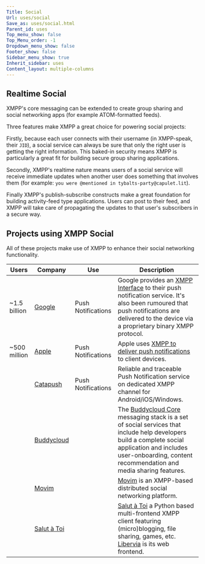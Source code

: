```yaml
---
Title: Social
Url: uses/social
Save_as: uses/social.html
Parent_id: uses
Top_menu_show: false
Top_Menu_order: -1
Dropdown_menu_show: false
Footer_show: false
Sidebar_menu_show: true
Inherit_sidebar: uses
Content_layout: multiple-columns
---
```


## Realtime Social

XMPP's core messaging can be extended to create group sharing and social networking apps (for example ATOM-formatted feeds).

Three features make XMPP a great choice for powering social projects:

Firstly, because each user connects with their username (in XMPP-speak, their `JID`), a social service can always be sure that only the right user is getting the right information. This baked-in security means XMPP is particularly a great fit for building secure group sharing applications.  

Secondly, XMPP's realtime nature means users of a social service will receive immediate updates when another user does something that involves them (for example: `you were @mentioned in tybalts-party@capulet.lit`).

Finally XMPP's publish-subscribe constructs make a great foundation for building activity-feed type applications. Users can post to their feed, and XMPP will take care of propagating the updates to that user's subscribers in a secure way.

## Projects using XMPP Social

All of these projects make use of XMPP to enhance their social networking functionality.

| Users        | Company                                      | Use                | Description                            |
|--------------|----------------------------------------------|--------------------|----------------------------------------|
| ~1.5 billion | [Google](https://google.com)                 | Push Notifications | Google provides an [XMPP Interface](https://developers.google.com/cloud-messaging/server) to their push notification service. It's also been rumoured that push notifications are delivered to the device via a proprietary binary XMPP protocol. | 
| ~500 million | [Apple](http://apple.com)                    | Push Notifications | Apple uses [XMPP to deliver push notifications](https://www.quora.com/What-technology-does-the-iOS-Apple-Push-Notification-Service-APNS-use-to-maintain-a-persistent-connection-with-each-device-to-receive-such-fast-push-notifications) to client devices. |
|              | [Catapush](http://catapush.com)              | Push Notifications | Reliable and traceable Push Notification service on dedicated XMPP channel for Android/iOS/Windows. |
|              | [Buddycloud](http://buddycloud.com)          |                    | The [Buddycloud Core](http://buddycloud.com) messaging stack is a set of social services that include help developers build a complete social application and includes user-onboarding, content recommendation and media sharing features. |
|              | [Movim](https://movim.eu/)                   |                    | [Movim](https://movim.eu/) is an XMPP-based distributed social networking platform. |
|              | [Salut à Toi](http://salut-a-toi.org)        |                    | [Salut à Toi](http://salut-a-toi.org) a Python based multi-frontend XMPP client featuring (micro)blogging, file sharing, games, etc. [Libervia](https://libervia.org) is its web frontend. |
